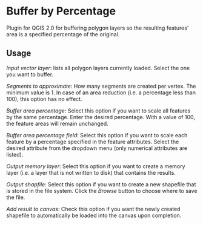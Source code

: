 Buffer by Percentage
==================

Plugin for QGIS 2.0 for buffering polygon layers so the resulting features' area is a specified percentage of the original.

Usage
---------
*Input vector layer*: lists all polygon layers currently loaded. Select the one you want to buffer.

*Segments to approximate*: How many segments are created per vertex. The minimum value is 1. In case of an area reduction (i.e. a percentage less than 100), this option has no effect.

*Buffer area percentage*: Select this option if you want to scale all features by the same percentage. Enter the desired percentage. With a value of 100, the feature areas will remain unchanged.

*Buffer area percentage field*: Select this option if you want to scale each feature by a percentage specified in the feature attributes. Select the desired attribute from the dropdown menu (only numerical attributes are listed).

*Output memory layer*: Select this option if you want to create a memory layer (i.e. a layer that is not written to disk) that contains the results.

*Output shapfile*: Select this option if you want to create a new shapefile that is stored in the file system. Click the *Browse* button to choose where to save the file.

*Add result to canvas*: Check this option if you want the newly created shapefile to automatically be loaded into the canvas upon completion.






